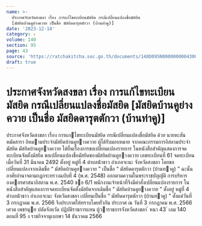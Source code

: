 ```yaml
---
name: >-
  ประกาศจังหวัดสงขลา เรื่อง การแก้ไขทะเบียนมัสยิด กรณีเปลี่ยนแปลงชื่อมัสยิด
  [มัสยิดบ้านคูย่างควาย เป็นชื่อ มัสยิดดารุตตักวา (บ้านท่าคู)]
date: '2023-12-14'
category: ง
volume: 140
section: 95
page: 43
source: 'https://ratchakitcha.soc.go.th/documents/140D095N0000000004300.pdf'
draft: true
---
```


# ประกาศจังหวัดสงขลา เรื่อง การแก้ไขทะเบียนมัสยิด กรณีเปลี่ยนแปลงชื่อมัสยิด [มัสยิดบ้านคูย่างควาย เป็นชื่อ มัสยิดดารุตตักวา (บ้านท่าคู)]

ประกาศจังหวัดสงขลา เรื่อง การแกไขทะเบียนมัสยิด กรณีเปลี่ยนแปลงชื่อมัสยิด ด้วย นายหะสัน หมัดสารา อิหมามประจํามัสยิดบ้านคูยางควาย ผู้ได้รับมอบหมาย จากคณะกรรมการอิสลามประจํามัสยิด มัสยิดบ้านคูยางควาย ได้ยื่นเรื่องการขอเปลี่ยนแปลงรายการ ในหนังสือสําคัญแสดงการจดทะเบียนจัดตั้งมัสยิด ขอเปลี่ยนแปลงชื่อมัสยิดของมัสยิดบ้านคูยางควาย เลขทะเบียนที่ 61 จดทะเบียนเมื่อวันที่ 31 มีนาคม 2492 ตั้งอยู่ หมู่ที่ 4 ตําบลน้ําขาว อําเภอจะนะ จังหวัดสงขลา โดยขอเปลี่ยนแปลงจากเดิมชื่อ “ มัสยิดบ้านคูยางควาย ” เป็นชื่อ “ มัสยิดดารุตตักวา (บ้านทาคู) ” ฉะนั้น อาศัยอํานาจตามกฎกระทรวงฉบับที่ 4 (พ.ศ. 2548) ออกตามความในพระราชบัญญัติ การบริหารองคกรศาสนาอิสลาม พ.ศ. 2540 ขอ 6/1 พนักงานเจ้าหน้าที่จึงมีคําสั่งเปลี่ยนแปลงรายการ ในหนังสือสําคัญแสดงการจดทะเบียนจัดตั้งมัสยิดจากเดิมชื่อ “ มัสยิดบ้านคูยางควาย ” ตั้งอยู่ หมู่ที่ 4 ตําบลน้ําขาว อําเภอจะนะ จังหวัดสงขลา เปลี่ยนเป็นชื่อ “ มัสยิดดารุตตักวา (บ้านทาคู) ” ตั้งแต่วันที่ 3 กรกฎาคม พ.ศ. 2566 จึงประกาศให้ทราบโดยทั่วกัน ประกาศ ณ วันที่ 3 กรกฎาคม พ.ศ. 2566 เศวต เพชรนุย ปลัดจังหวัด ปฏิบัติราชการแทน ผู้วาราชการจังหวัดสงขลา ้ หนา 43 ่ เลม 140 ตอนที่ 95 ง ราชกิจจานุเบกษา 14 ธันวาคม 2566
